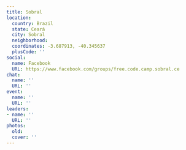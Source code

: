 ```yaml
---
title: Sobral
location:
  country: Brazil
  state: Ceará
  city: Sobral
  neighborhood: 
  coordinates: -3.687913, -40.345637
  plusCode: ''
social:
  name: Facebook
  URL: https://www.facebook.com/groups/free.code.camp.sobral.ce
chat:
  name: ''
  URL: ''
event:
  name: ''
  URL: ''
leaders:
- name: ''
  URL: ''
photos:
  old: 
  cover: ''
---
```

